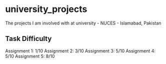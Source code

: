 # university_projects
The projects I am involved with at university - NUCES - Islamabad, Pakistan

## **Task Difficulty**

Assignment 1: 1/10
Assignment 2: 3/10
Assignment 3: 5/10
Assignment 4: 5/10
Assignment 5: 8/10
